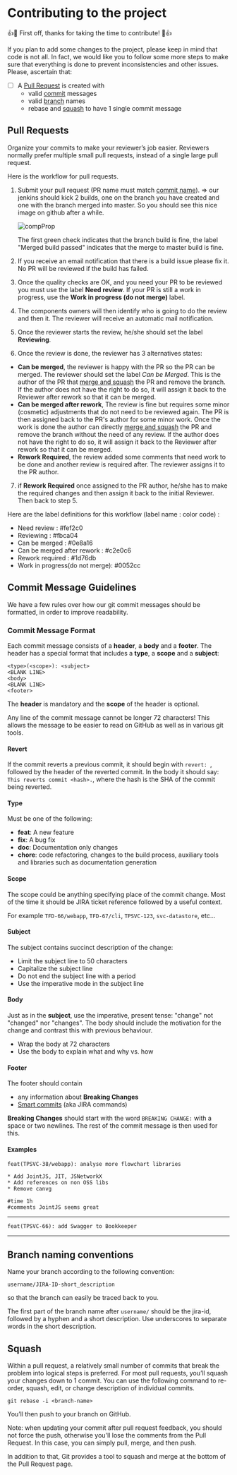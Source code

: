 # Contributing to the project

:+1::tada: First off, thanks for taking the time to contribute! :tada::+1:


If you plan to add some changes to the project, please keep in mind that code is not all. In fact, we would like you to follow 
some more steps to make sure that everything is done to prevent inconsistencies and other issues. Please, ascertain that:

- [ ] A [Pull Request](#pull-request) is created with 
  - valid [commit](#commit) messages
  - valid [branch](#branch-naming-conventions) names
  - rebase and [squash](#squash) to have 1 single commit message



## <a name="pull-request"></a> Pull Requests

Organize your commits to make your reviewer’s job easier. Reviewers normally prefer multiple small pull requests, instead of a 
single large pull request. 


Here is the workflow for pull requests.

1. Submit your pull request (PR name must match [commit name](#commit)).
   => our jenkins should kick 2 builds, one on the branch you have created and one with the branch merged into master.
   So you should see this nice image on github after a while.
   
   ![compProp](https://github.com/Talend/components/wiki/images/Pull_Requests_all_ok_Talend_components.png)
   
   The first green check indicates that the branch build is fine, the label "Merged build passed" indicates that the merge to master build is fine. 
2. If you receive an email notification that there is a build issue please fix it. No PR will be reviewed if the build has failed.
3. Once the quality checks are OK, and you need your PR to be reviewed you must use the label **Need review**. If your PR is still a work in progress, use the **Work in progress (do not merge)** label.
4. The components owners will then identify who is going to do the review and then 
it. The reviewer will receive an automatic mail notification.
5. Once the reviewer starts the review, he/she should set the label **Reviewing**.
6. Once the review is done, the reviewer has 3 alternatives states:
  * **Can be merged**, the reviewer is happy with the PR so the PR can be merged. The reviewer should set the label *Can be Merged*. This is the author of the PR that [merge and squash](#squash) the PR and remove the branch. If the author does not have the right to do so, it will assign it back to the Reviewer after rework so that it can be merged.
  * **Can be merged after rework**, The review is fine but requires some minor (cosmetic) adjustments that do not need to be reviewed again. The PR is then assigned back to the PR's author for some minor work. Once the work is done the author can directly [merge and squash](#squash) the PR and remove the branch without the need of any review. If the author does not have the right to do so, it will assign it back to the Reviewer after rework so that it can be merged.
  * **Rework Required**, the review added some comments that need work to be done and another review is required after. The reviewer assigns it to the PR author.
7. if **Rework Required** once assigned to the PR author, he/she has to make the required changes and then assign it back to the initial Reviewer. Then back to step 5.



Here are the label definitions for this workflow (label name : color code) :
* Need review                   : #fef2c0
* Reviewing                     : #fbca04
* Can be merged                 : #0e8a16
* Can be merged after rework    : #c2e0c6
* Rework required               : #1d76db
* Work in progress(do not merge): #0052cc


## <a name="commit"></a> Commit Message Guidelines

We have a few rules over how our git commit messages should be formatted, in order to improve readability. 

### Commit Message Format
Each commit message consists of a **header**, a **body** and a **footer**.  The
header has a special
format that includes a **type**, a **scope** and a **subject**:

```
<type>(<scope>): <subject>
<BLANK LINE>
<body>
<BLANK LINE>
<footer>
```

The **header** is mandatory and the **scope** of the header is optional.

Any line of the commit message cannot be longer 72 characters! This allows the message to be easier to read on GitHub as well as in various git tools.

#### Revert
If the commit reverts a previous commit, it should begin with `revert: `, followed by the header of the reverted commit.
In the body it should say: `This reverts commit <hash>.`, where the hash is the SHA of the commit being reverted.

#### Type
Must be one of the following:

* **feat**: A new feature
* **fix**: A bug fix
* **doc**: Documentation only changes
* **chore**: code refactoring, changes to the build process, auxiliary tools 
  and libraries such as documentation generation

#### Scope
The scope could be anything specifying place of the commit change. Most of the time it should be JIRA ticket reference followed by a useful context.

For example `TFD-66/webapp`, `TFD-67/cli`, `TPSVC-123`, `svc-datastore`, etc...

#### Subject
The subject contains succinct description of the change:

- Limit the subject line to 50 characters
- Capitalize the subject line
- Do not end the subject line with a period
- Use the imperative mode in the subject line

#### Body
Just as in the **subject**, use the imperative, present tense: "change" not "changed" nor "changes".
The body should include the motivation for the change and contrast this with previous behaviour.

- Wrap the body at 72 characters
- Use the body to explain what and why vs. how

#### Footer
The footer should contain

* any information about **Breaking Changes**
* [Smart commits](https://confluence.atlassian.com/fisheye/using-smart-commits-298976812.html) (aka JIRA commands)

**Breaking Changes** should start with the word `BREAKING CHANGE:` with a space or two newlines. The rest of the commit message is then used for this.

#### Examples

```
feat(TPSVC-38/webapp): analyse more flowchart libraries

* Add JointJS, JIT, JSNetworkX
* Add references on non OSS libs
* Remove canvg

#time 1h
#comments JointJS seems great
```

---

```
feat(TPSVC-66): add Swagger to Bookkeeper
```

---


## Branch naming conventions

Name your branch according to the following convention:

```username/JIRA-ID-short_description```

so that the branch can easily be traced back to you.

The first part of the branch name after ```username/``` should be the jira-id, followed by a hyphen and a short description. Use underscores to separate words in the short description.

## <a name="squash"></a> Squash

Within a pull request, a relatively small number of commits that break the problem into logical steps 
is preferred. For most pull requests, you’ll squash your changes down to 1 commit. You can use the following command to re-order, 
squash, edit, or change description of individual commits.

```git rebase -i <branch-name>```

You’ll then push to your branch on GitHub. 

Note: when updating your commit after pull request feedback, you should not force the push, otherwise you'll lose the comments from the Pull Request. In this case, you can simply pull, merge, and then push.

In addition to that, Git provides a tool to squash and merge at the bottom of the Pull Request page.
